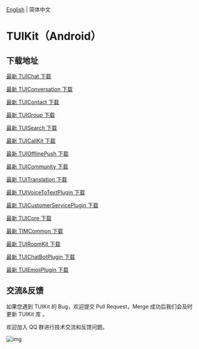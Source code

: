 [English](./README.md) | 简体中文

# TUIKit（Android）

## 下载地址

[最新 TUIChat 下载](https://im.sdk.qcloud.com/download/tuikit/7.8.5484/android/TUIChat.zip)

[最新 TUIConversation 下载](https://im.sdk.qcloud.com/download/tuikit/7.8.5484/android/TUIConversation.zip)

[最新 TUIContact 下载](https://im.sdk.qcloud.com/download/tuikit/7.8.5484/android/TUIContact.zip)

[最新 TUIGroup 下载](https://im.sdk.qcloud.com/download/tuikit/7.8.5484/android/TUIGroup.zip)

[最新 TUISearch 下载](https://im.sdk.qcloud.com/download/tuikit/7.8.5484/android/TUISearch.zip)

[最新 TUICallKit 下载](https://im.sdk.qcloud.com/download/tuikit/7.8.5484/android/TUICallKit.zip)

[最新 TUIOfflinePush 下载](https://im.sdk.qcloud.com/download/tuikit/7.7.5282/android/TUIOfflinePush.zip)

[最新 TUICommunity 下载](https://im.sdk.qcloud.com/download/tuikit/7.8.5484/android/TUICommunity.zip)

[最新 TUITranslation 下载](https://im.sdk.qcloud.com/download/tuikit/7.8.5484/android/TUITranslation.zip)

[最新 TUIVoiceToTextPlugin 下载](https://im.sdk.qcloud.com/download/tuikit/7.8.5484/android/TUIVoiceToTextPlugin.zip)

[最新 TUICustomerServicePlugin 下载](https://im.sdk.qcloud.com/download/tuikit/7.8.5484/android/TUICustomerServicePlugin.zip)

[最新 TUICore 下载](https://im.sdk.qcloud.com/download/tuikit/7.8.5484/android/TUICore.zip)

[最新 TIMCommon 下载](https://im.sdk.qcloud.com/download/tuikit/7.8.5484/android/TIMCommon.zip)

[最新 TUIRoomKit 下载](https://im.sdk.qcloud.com/download/tuikit/7.8.5484/android/TUIRoomKit.zip)

[最新 TUIChatBotPlugin 下载](https://im.sdk.qcloud.com/download/tuikit/7.8.5484/android/TUIChatBotPlugin.zip)

[最新 TUIEmojiPlugin 下载](https://im.sdk.qcloud.com/download/tuikit/7.8.5484/android/TUIEmojiPlugin.zip)

## 交流&反馈

如果您遇到 TUIKit 的 Bug，欢迎提交  Pull Request，Merge 成功后我们会及时更新 TUIKit 库 。

欢迎加入 QQ 群进行技术交流和反馈问题。

![img]( https://im.sdk.qcloud.com/tools/resource/officialwebsite/pictures/doc_tuikit_qq_group.jpg)
